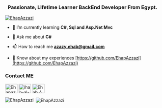 <h3 align="center">Passionate, Lifetime Learner BackEnd Developer From Egypt.</h3>
<p align="left"> <a href="https://github.com/ryo-ma/github-profile-trophy"><img src="https://github-profile-trophy.vercel.app/?username=EhapAzzazi" alt="EhapAzzazi" /></a> </p>

- 🌱 I’m currently learning **C#, Sql and Asp.Net Mvc**

- 💬 Ask me about **C#**

- 📫 How to reach me **azazy.ehab@gmail.com**

- 📄 Know about my experiences [https://github.com/EhapAzzazi](https://github.com/EhapAzzazi)

### Contact ME ###

<p align="left">
<a href="https://twitter.com/Ehapazzazi20" target="blank"><img align="center" src="https://raw.githubusercontent.com/rahuldkjain/github-profile-readme-generator/master/src/images/icons/Social/twitter.svg" alt="Ehapazzazi20" height="30" width="40" /></a>
<a href="https://www.linkedin.com/in/ihab-al-azzazi-a23170231/" target="blank"><img align="center" src="https://raw.githubusercontent.com/rahuldkjain/github-profile-readme-generator/master/src/images/icons/Social/linked-in-alt.svg" alt="ihab-al-azzazi-a23170231" height="30" width="40" /></a>
<a href="https://www.facebook.com/Ehab.AZzaZi" target="blank"><img align="center" src="https://raw.githubusercontent.com/rahuldkjain/github-profile-readme-generator/master/src/images/icons/Social/facebook.svg" alt="Ehab.AZzaZi" height="30" width="40" /></a>
</p>


<div>
<img align="left" src="https://github-readme-stats.vercel.app/api/top-langs?username=EhapAzzazi&show_icons=true&locale=en&layout=compact" alt="EhapAzzazi" />
</div>

<p>&nbsp;<img align="center" src="https://github-readme-stats.vercel.app/api?username=EhapAzzazi&show_icons=true&locale=en" alt="EhapAzzazi" /></p>

